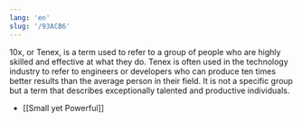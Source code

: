 ```yaml
---
lang: 'en'
slug: '/93ACB6'
---
```


10x, or Tenex, is a term used to refer to a group of people who are highly skilled and effective at what they do. Tenex is often used in the technology industry to refer to engineers or developers who can produce ten times better results than the average person in their field. It is not a specific group but a term that describes exceptionally talented and productive individuals.

- [[Small yet Powerful]]
